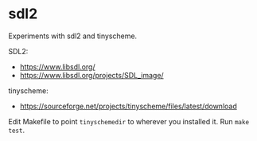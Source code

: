 # sdl2

Experiments with sdl2 and tinyscheme.

SDL2:
* https://www.libsdl.org/
* https://www.libsdl.org/projects/SDL_image/

tinyscheme:
* https://sourceforge.net/projects/tinyscheme/files/latest/download

Edit Makefile to point `tinyschemedir` to wherever you installed it.
Run `make test`.
